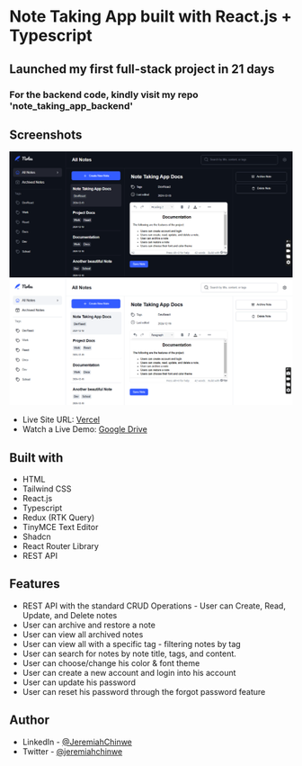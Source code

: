 # Note Taking App built with React.js + Typescript
## Launched my first full-stack project in 21 days
### For the backend code, kindly visit my repo 'note_taking_app_backend'

## Screenshots

![Dark Mode](/public/images/screenshot_dark-min.png)
![Light Mode](/public/images/screenshot_light-min.png)

- Live Site URL: [Vercel](https://note-taking-app-frontend-pearl.vercel.app/)
- Watch a Live Demo: [Google Drive](https://drive.google.com/file/d/1MMGJVpFFdQ9FF2Wb7XYUDcN3QM4zrQb0/view?usp=drive_link)

## Built with

- HTML
- Tailwind CSS
- React.js
- Typescript
- Redux (RTK Query)
- TinyMCE Text Editor
- Shadcn
- React Router Library
- REST API

## Features

- REST API with the standard CRUD Operations - User can Create, Read, Update, and Delete notes
- User can archive and restore a note
- User can view all archived notes
- User can view all with a specific tag - filtering notes by tag
- User can search for notes by note title, tags, and content.
- User can choose/change his color & font theme
- User can create a new account and login into his account
- User can update his password
- User can reset his password through the forgot password feature

## Author

- LinkedIn - [@JeremiahChinwe](https://www.linkedin.com/in/jeremiah-chinwe-057180268)
- Twitter - [@jeremiahchinwe](https://www.twitter.com/jeremiahchinwe)

